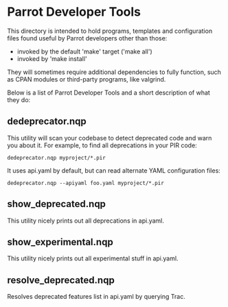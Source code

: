 # Parrot Developer Tools

This directory is intended to hold programs, templates and configuration files
found useful by Parrot developers other than those:

 * invoked by the default 'make' target ('make all')
 * invoked by 'make install'

They will sometimes require additional dependencies to fully function, such as
CPAN modules or third-party programs, like valgrind.

Below is a list of Parrot Developer Tools and a short description of what they do:

## dedeprecator.nqp

This utility will scan your codebase to detect deprecated code and warn you about it.
For example, to find all deprecations in your PIR code:

    dedeprecator.nqp myproject/*.pir

It uses api.yaml by default, but can read alternate YAML configuration files:

    dedeprecator.nqp --apiyaml foo.yaml myproject/*.pir

## show_deprecated.nqp

This utility nicely prints out all deprecations in api.yaml.

## show_experimental.nqp

This utility nicely prints out all experimental stuff in api.yaml.

## resolve_deprecated.nqp

Resolves deprecated features list in api.yaml by querying Trac.

